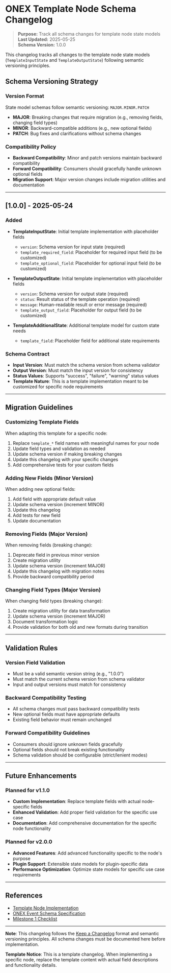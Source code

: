 <!-- === OmniNode:Metadata ===
author: OmniNode Team
copyright: OmniNode Team
created_at: '2025-05-28T12:40:27.505796'
description: Stamped by ONEX
entrypoint: python://CHANGELOG.md
hash: e19464d2e2d446d4d0ff958957b39b6fc63a8c058d90555fdc339798c1735fbe
last_modified_at: '2025-05-29T11:50:15.503826+00:00'
lifecycle: active
meta_type: tool
metadata_version: 0.1.0
name: CHANGELOG.md
namespace: omnibase.CHANGELOG
owner: OmniNode Team
protocol_version: 0.1.0
runtime_language_hint: python>=3.11
schema_version: 0.1.0
state_contract: state_contract://default
tools: null
uuid: 8a182d12-ddc5-4e33-be42-5f9c8b036310
version: 1.0.0

<!-- === /OmniNode:Metadata === -->


# ONEX Template Node Schema Changelog

> **Purpose:** Track all schema changes for template node state models  
> **Last Updated:** 2025-05-25  
> **Schema Version:** 1.0.0

This changelog tracks all changes to the template node state models (`TemplateInputState` and `TemplateOutputState`) following semantic versioning principles.

## Schema Versioning Strategy

### Version Format
State model schemas follow semantic versioning: `MAJOR.MINOR.PATCH`

- **MAJOR**: Breaking changes that require migration (e.g., removing fields, changing field types)
- **MINOR**: Backward-compatible additions (e.g., new optional fields)
- **PATCH**: Bug fixes and clarifications without schema changes

### Compatibility Policy
- **Backward Compatibility**: Minor and patch versions maintain backward compatibility
- **Forward Compatibility**: Consumers should gracefully handle unknown optional fields
- **Migration Support**: Major version changes include migration utilities and documentation

---

## [1.0.0] - 2025-05-24

### Added
- **TemplateInputState**: Initial template implementation with placeholder fields
  - `version`: Schema version for input state (required)
  - `template_required_field`: Placeholder for required input field (to be customized)
  - `template_optional_field`: Placeholder for optional input field (to be customized)

- **TemplateOutputState**: Initial template implementation with placeholder fields
  - `version`: Schema version for output state (required)
  - `status`: Result status of the template operation (required)
  - `message`: Human-readable result or error message (required)
  - `template_output_field`: Placeholder for output field (to be customized)

- **TemplateAdditionalState**: Additional template model for custom state needs
  - `template_field`: Placeholder field for additional state requirements

### Schema Contract
- **Input Version**: Must match the schema version from schema validator
- **Output Version**: Must match the input version for consistency
- **Status Values**: Supports "success", "failure", "warning" status values
- **Template Nature**: This is a template implementation meant to be customized for specific node requirements

---

## Migration Guidelines

### Customizing Template Fields
When adapting this template for a specific node:

1. Replace `template_*` field names with meaningful names for your node
2. Update field types and validation as needed
3. Update schema version if making breaking changes
4. Update this changelog with your specific changes
5. Add comprehensive tests for your custom fields

### Adding New Fields (Minor Version)
When adding new optional fields:

1. Add field with appropriate default value
2. Update schema version (increment MINOR)
3. Update this changelog
4. Add tests for new field
5. Update documentation

### Removing Fields (Major Version)
When removing fields (breaking change):

1. Deprecate field in previous minor version
2. Create migration utility
3. Update schema version (increment MAJOR)
4. Update this changelog with migration notes
5. Provide backward compatibility period

### Changing Field Types (Major Version)
When changing field types (breaking change):

1. Create migration utility for data transformation
2. Update schema version (increment MAJOR)
3. Document transformation logic
4. Provide validation for both old and new formats during transition

---

## Validation Rules

### Version Field Validation
- Must be a valid semantic version string (e.g., "1.0.0")
- Must match the current schema version from schema validator
- Input and output versions must match for consistency

### Backward Compatibility Testing
- All schema changes must pass backward compatibility tests
- New optional fields must have appropriate defaults
- Existing field behavior must remain unchanged

### Forward Compatibility Guidelines
- Consumers should ignore unknown fields gracefully
- Optional fields should not break existing functionality
- Schema validation should be configurable (strict/lenient modes)

---

## Future Enhancements

### Planned for v1.1.0
- **Custom Implementation**: Replace template fields with actual node-specific fields
- **Enhanced Validation**: Add proper field validation for the specific use case
- **Documentation**: Add comprehensive documentation for the specific node functionality

### Planned for v2.0.0
- **Advanced Features**: Add advanced functionality specific to the node's purpose
- **Plugin Support**: Extensible state models for plugin-specific data
- **Performance Optimization**: Optimize state models for specific use case requirements

---

## References

- [Template Node Implementation](v1_0_0/node.py)
- [ONEX Event Schema Specification](../../docs/protocol/onex_event_schema.md)
- [Milestone 1 Checklist](../../docs/milestones/milestone_1_checklist.md)

---

**Note**: This changelog follows the [Keep a Changelog](https://keepachangelog.com/en/1.0.0/) format and semantic versioning principles. All schema changes must be documented here before implementation.

**Template Notice**: This is a template changelog. When implementing a specific node, replace the template content with actual field descriptions and functionality details.
